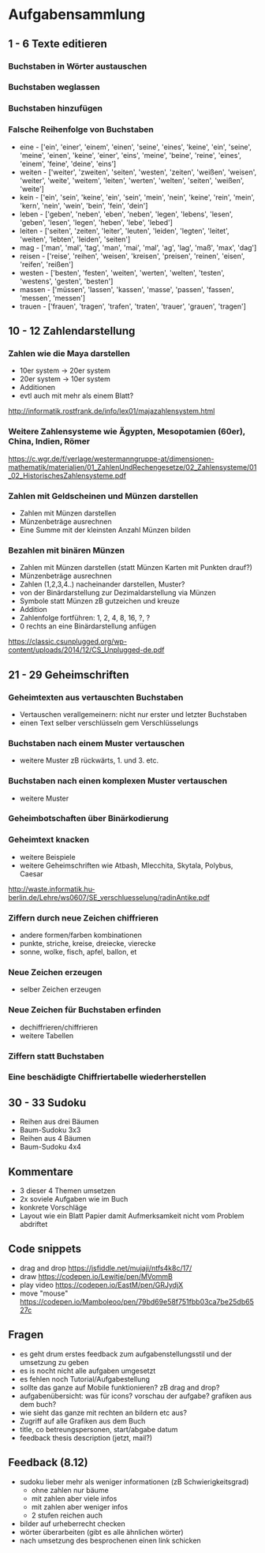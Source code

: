 # Aufgabensammlung

## 1 - 6 Texte editieren

### Buchstaben in Wörter austauschen

### Buchstaben weglassen

### Buchstaben hinzufügen

### Falsche Reihenfolge von Buchstaben

- eine - ['ein', 'einer', 'einem', 'einen', 'seine', 'eines', 'keine', 'ein', 'seine', 'meine', 'einen', 'keine', 'einer', 'eins', 'meine', 'beine', 'reine', 'eines', 'einem', 'feine', 'deine', 'eins']
- weiten - ['weiter', 'zweiten', 'seiten', 'westen', 'zeiten', 'weißen', 'weisen', 'weiter', 'weite', 'weitem', 'leiten', 'werten', 'welten', 'seiten', 'weißen', 'weite']
- kein - ['ein', 'sein', 'keine', 'ein', 'sein', 'mein', 'nein', 'keine', 'rein', 'mein', 'kern', 'nein', 'wein', 'bein', 'fein', 'dein']
- leben - ['geben', 'neben', 'eben', 'neben', 'legen', 'lebens', 'lesen', 'geben', 'lesen', 'legen', 'heben', 'lebe', 'lebed']
- leiten - ['seiten', 'zeiten', 'leiter', 'leuten', 'leiden', 'legten', 'leitet', 'weiten', 'lebten', 'leiden', 'seiten']
- mag - ['man', 'mal', 'tag', 'man', 'mai', 'mal', 'ag', 'lag', 'maß', 'max', 'dag']
- reisen - ['reise', 'reihen', 'weisen', 'kreisen', 'preisen', 'reinen', 'eisen', 'reifen', 'reißen']
- westen - ['besten', 'festen', 'weiten', 'werten', 'welten', 'testen', 'westens', 'gesten', 'besten']
- massen - ['müssen', 'lassen', 'kassen', 'masse', 'passen', 'fassen', 'messen', 'messen']
- trauen - ['frauen', 'tragen', 'trafen', 'traten', 'trauer', 'grauen', 'tragen']

## 10 - 12 Zahlendarstellung

### Zahlen wie die Maya darstellen

- 10er system -> 20er system
- 20er system -> 10er system
- Additionen
- evtl auch mit mehr als einem Blatt?

http://informatik.rostfrank.de/info/lex01/majazahlensystem.html

### Weitere Zahlensysteme wie Ägypten, Mesopotamien (60er), China, Indien, Römer

https://c.wgr.de/f/verlage/westermanngruppe-at/dimensionen-mathematik/materialien/01_ZahlenUndRechengesetze/02_Zahlensysteme/01_02_HistorischesZahlensysteme.pdf

### Zahlen mit Geldscheinen und Münzen darstellen

- Zahlen mit Münzen darstellen
- Münzenbeträge ausrechnen
- Eine Summe mit der kleinsten Anzahl Münzen bilden

### Bezahlen mit binären Münzen

- Zahlen mit Münzen darstellen (statt Münzen Karten mit Punkten drauf?)
- Münzenbeträge ausrechnen
- Zahlen (1,2,3,4..) nacheinander darstellen, Muster?
- von der Binärdarstellung zur Dezimaldarstellung via Münzen
- Symbole statt Münzen zB gutzeichen und kreuze
- Addition
- Zahlenfolge fortführen: 1, 2, 4, 8, 16, ?, ?
- 0 rechts an eine Binärdarstellung anfügen

https://classic.csunplugged.org/wp-content/uploads/2014/12/CS_Unplugged-de.pdf

## 21 - 29 Geheimschriften

### Geheimtexten aus vertauschten Buchstaben

- Vertauschen verallgemeinern: nicht nur erster und letzter Buchstaben
- einen Text selber verschlüsseln gem Verschlüsselungs

### Buchstaben nach einem Muster vertauschen

- weitere Muster zB rückwärts, 1. und 3. etc.

### Buchstaben nach einen komplexen Muster vertauschen

- weitere Muster

### Geheimbotschaften über Binärkodierung

### Geheimtext knacken

- weitere Beispiele
- weitere Geheimschriften wie Atbash, Mlecchita, Skytala, Polybus, Caesar

http://waste.informatik.hu-berlin.de/Lehre/ws0607/SE_verschluesselung/radinAntike.pdf

### Ziffern durch neue Zeichen chiffrieren

- andere formen/farben kombinationen
- punkte, striche, kreise, dreiecke, vierecke
- sonne, wolke, fisch, apfel, ballon, et

### Neue Zeichen erzeugen

- selber Zeichen erzeugen

### Neue Zeichen für Buchstaben erfinden

- dechiffrieren/chiffrieren
- weitere Tabellen

### Ziffern statt Buchstaben

### Eine beschädigte Chiffriertabelle wiederherstellen

## 30 - 33 Sudoku

- Reihen aus drei Bäumen
- Baum-Sudoku 3x3
- Reihen aus 4 Bäumen
- Baum-Sudoku 4x4

## Kommentare

- 3 dieser 4 Themen umsetzen
- 2x soviele Aufgaben wie im Buch
- konkrete Vorschläge
- Layout wie ein Blatt Papier damit Aufmerksamkeit nicht vom Problem abdriftet

## Code snippets

- drag and drop https://jsfiddle.net/mujaji/ntfs4k8c/17/
- draw https://codepen.io/Lewitje/pen/MVommB
- play video https://codepen.io/EastM/pen/GRJydjX
- move "mouse" https://codepen.io/Mamboleoo/pen/79bd69e58f751fbb03ca7be25db6527c

## Fragen

- es geht drum erstes feedback zum aufgabenstellungsstil und der umsetzung zu geben
- es is nocht nicht alle aufgaben umgesetzt
- es fehlen noch Tutorial/Aufgabestellung
- sollte das ganze auf Mobile funktionieren? zB drag and drop?
- aufgabenübersicht: was für icons? vorschau der aufgabe? grafiken aus dem buch?
- wie sieht das ganze mit rechten an bildern etc aus?
- Zugriff auf alle Grafiken aus dem Buch
- title, co betreungspersonen, start/abgabe datum
- feedback thesis description (jetzt, mail?)

## Feedback (8.12)

- sudoku lieber mehr als weniger informationen (zB Schwierigkeitsgrad)
  - ohne zahlen nur bäume
  - mit zahlen aber viele infos
  - mit zahlen aber weniger infos
  - 2 stufen reichen auch
- bilder auf urheberrecht checken
- wörter überarbeiten (gibt es alle ähnlichen wörter)
- nach umsetzung des besprochenen einen link schicken
